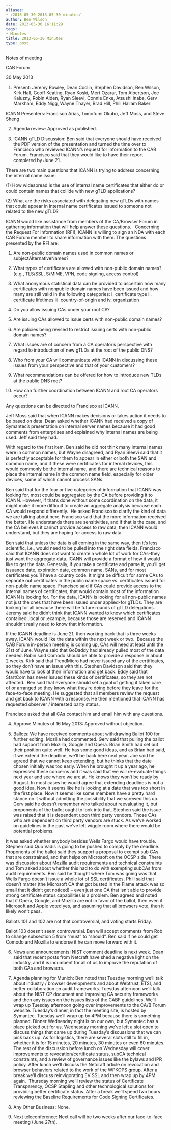 ```yaml
---
aliases:
- /2013-05-30-2013-05-30-minutes/
author: Ben Wilson
date: 2013-05-30 16:11:29
tags:
- Minutes
title: 2013-05-30 Minutes
type: post
---
```


Notes of meeting

CAB Forum

30 May 2013

1. Present: Jeremy Rowley, Dean Coclin, Stephen Davidson, Ben Wilson, Kirk Hall, Geoff Keating, Ryan Koski, Mert Ozarar, Tom Albertson, Joe Kaluzny, Robin Alden, Ryan Sleevi, Connie Enke, Atsushi Inaba, Gerv Markham, Eddy Nigg, Wayne Thayer, Brad Hill, Phill Hallam Baker

ICANN Presenters: Francisco Arias, Tomofumi Okubo, Jeff Moss, and Steve Sheng

2. Agenda review: Approved as published.

3. ICANN gTLD Discussion: Ben said that everyone should have received the PDF version of the presentation and turned the time over to Francisco who reviewed ICANN’s request for information to the CAB Forum. Francisco said that they would like to have their report completed by June 21.

There are two main questions that ICANN is trying to address concerning the internal name issue:

(1) How widespread is the use of internal name certificates that either do or could contain names that collide with new gTLD applications?

(2) What are the risks associated with delegating new gTLDs with names that could appear in internal name certificates issued to someone not related to the new gTLD?

ICANN would like assistance from members of the CA/Browser Forum in gathering information that will help answer these questions.   Concerning the Request For Information (RFI), ICANN is willing to sign an NDA with each CAB Forum member to share information with them. The questions presented by the RFI are:

1. Are non-public domain names used in common names or subjectAlternativeNames?

1. What types of certificates are allowed with non-public domain names? (e.g., TLS/SSL, S/MIME, VPN, code signing, access control)

1. What anonymous statistical data can be provided to ascertain how many certificates with nonpublic domain names have been issued and how many are still valid in the following categories: i. certificate type ii. certificate lifetimes iii. country-of-origin and iv. organization

1. Do you allow issuing CAs under your root CA?

1. Are issuing CAs allowed to issue certs with non-public domain names?

1. Are policies being revised to restrict issuing certs with non-public domain names?

1. What issues are of concern from a CA operator’s perspective with regard to introduction of new gTLDs at the root of the public DNS?

1. Who from your CA will communicate with ICANN in discussing these issues from your perspective and that of your customers?

1. What recommendations can be offered for how to introduce new TLDs at the public DNS root?

1. How can further coordination between ICANN and root CA operators occur?

Any questions can be directed to Francisco at ICANN.

Jeff Moss said that when ICANN makes decisions or takes action it needs to be based on data. Dean asked whether ICANN had received a copy of Symantec’s presentation on internal server names because it had good comments from enterprises and explained why internal names are being used. Jeff said they had.

With regard to the first item, Ben said he did not think many internal names were in common names, but Wayne disagreed, and Ryan Sleevi said that it is perfectly acceptable for them to appear in either or both the SAN and common name, and if these were certificates for internal devices, this would commonly be the internal name, and there are technical reasons to place the internal name in the common name field, especially for older devices, some of which cannot process SANs.

Ben said that for the four or five categories of information that ICANN was looking for, most could be aggregated by the CA before providing it to ICANN. However, if that’s done without some coordination on the data, it might make it more difficult to create an aggregate analysis because each CA would respond differently.  He asked Francisco to clarify the kind of data we are talking about here. Francisco said that the more information received the better. He understands there are sensitivities, and if that is the case, and the CA believes it cannot provide access to raw data, then ICANN would understand, but they are hoping for access to raw data.

Ben said that unless the data is all coming in the same way, then it’s less scientific, i.e., would need to be pulled into the right data fields. Francisco said that ICANN does not want to create a whole lot of work for CAs–they just want the aggregate data. ICANN will provide a format of how it would like to get the data. Generally, if you take a certificate and parse it, you’ll get issuance date, expiration date, common name, SANs, and for most certificates you’ll have a country code. It might be difficult for some CAs to separate out certificates in the public name space vs. certificates issued for non-public name space. Francisco said if CAs could provide access to the internal names of certificates, that would contain most of the information ICANN is looking for. For the data, ICANN is looking for all non-public names not just the ones that have been issued under applied-for gTLDs. They are looking for all because there will be future rounds of gTLD delegations. Jeremy said he didn’t think that ICANN wanted to know which certificates contained .local or .example, because those are reserved and ICANN shouldn’t really need to know that information.

If the ICANN deadline is June 21, then working back that is three weeks away. ICANN would like the data within the next week or two.  Because the CAB Forum in-person meeting is coming up, CAs will need at least until the 21st of June. Wayne said that GoDaddy had already pulled most of the data needed. Robin said Comodo should be able to provide a response in about 2 weeks. Kirk said that TrendMicro had never issued any of the certificates, so they don’t have an issue with this. Stephen Davidson said that they would have to look at their information and get back. Eddy said that StartCom has never issued these kinds of certificates, so they are not affected.  Ben said that everyone should set a goal of getting it taken care of or arranged so they know what they’re doing before they leave for the face-to-face meeting. He suggested that all members review the request and get back to ICANN with a response. He then mentioned that ICANN has requested observer / interested party status.

Francisco asked that all CAs contact him and email him with any questions.

4. Approve Minutes of 16 May 2013: Approved without objection.

5. Ballots: We have received comments about withdrawing Ballot 100 for further editing. Mozilla had commented. Gerv said that pulling the ballot had support from Mozilla, Google and Opera. Brian Smith had set out their position quite well. He has some good ideas, and as Brian had said, if we extend the deadline, we’ll be back here next year. Joe said he agreed that we cannot keep extending, but he thinks that the date chosen initially was too early. When he brought it up a year ago, he expressed these concerns and it was said that we will re-evaluate things next year and see where we are at. He knows they won’t be ready by August. In most cases he would agree that extending deadlines is not a good idea. Now it seems like he is looking at a date that was too short in the first place. Now it seems like some members have a pretty hard stance on it without admitting the possibility that we screwed this up. Gerv said he doesn’t remember who talked about reevaluating it, but proponents of the ballot ought to look into that. Stephen said the issue was raised that it is dependent upon third party vendors. Those CAs who are dependent on third party vendors are stuck. As we’ve worked on guidelines in the past we’ve left wiggle room where there would be potential problems.

It was asked whether anybody besides Wells Fargo would have trouble. Stephen said Quo Vadis is going to be pushed to comply by the deadline. Proponents of the ballot said they support a proposal to exempt sub CAs that are constrained, and that helps on Microsoft on the OCSP side. There was discussion about Mozilla audit requirements and technical constraints and Tom asked about whether this had to do with exempting subCAs from audit requirements. Ben said he thought where Tom was going was that Wells Fargo doesn’t issue a whole lot of SSL certificates. Phill said that doesn’t matter (the Microsoft CA that got busted in the Flame attack was so small that it didn’t get noticed) – even just one CA that isn’t able to provide strong certificate status capabilities is a problem. Ben agreed and noted that if Opera, Google, and Mozilla are not in favor of the ballot, then even if Microsoft and Apple voted yes, and assuming that all browsers vote, then it likely won’t pass.

Ballots 101 and 102 are not that controversial, and voting starts Friday.

Ballot 103 doesn’t seem controversial. Ben will accept comments from Rob to change subsection 5 from “must” to “should”. Ben said if he could get Comodo and Mozilla to endorse it he can move forward with it.

6. News and announcements: NIST comment deadline is next week. Dean said that recent posts from Netcraft have shed a negative light on the industry, and it is incumbent for all of us to improve the reputation of both CAs and browsers.

7. Agenda planning for Munich: Ben noted that Tuesday morning we’ll talk about industry / browser developments and about Webtrust, ETSI, and better collaboration on audit frameworks. Tuesday afternoon we’ll talk about the NIST CP document and improving CA security frameworks and then any issues on the issues lists of the CABF guidelines. We’ll wrap up Tuesday afternoon going over improvements to the CA/B Forum website. Tuesday’s dinner, in fact the meeting site, is hosted by Symantec. Tuesday we’ll wrap up by 4PM because there is something planned. Dinner Wednesday night is on our own, but Symantec has a place picked out for us. Wednesday morning we’ve left a slot open to discuss things that came up during Tuesday’s discussions that we can pick back up. As for logistics, there are several slots still to fill in, whether it is for 15 minutes, 20 minutes, 30 minutes or even 60 minutes. The rest of the discussion before lunch on Wednesday will cover improvements to revocation/certificate status, subCA technical constraints, and a review of governance issues like the bylaws and IPR policy. After lunch we’ll discuss the Netcraft article on revocation and browser behaviors related to the work of the WPKOPS group. After a break we’ll discuss reinvigorating EV SSL and then wrap up by 4PM again.  Thursday morning we’ll review the status of Certificate Transparency, OCSP Stapling and other technological solutions for providing better certificate status. After a break we’ll spend two hours reviewing the Baseline Requirements for Code Signing Certificates.

8. Any Other Business: None.

9. Next teleconference: Next call will be two weeks after our face-to-face meeting (June 27th).